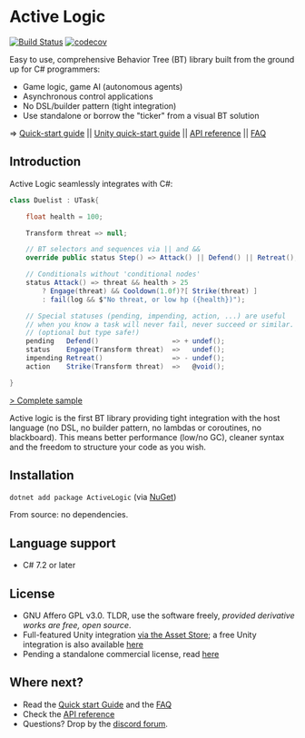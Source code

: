 # Active Logic

[![Build Status](https://travis-ci.com/active-logic/activelogic-cs.svg?branch=master)](https://travis-ci.com/active-logic/activelogic-cs)
[![codecov](https://codecov.io/gh/active-logic/activelogic-cs/branch/master/graph/badge.svg)](https://codecov.io/gh/active-logic/activelogic-cs)

Easy to use, comprehensive Behavior Tree (BT) library built from the ground up for C# programmers:

- Game logic, game AI (autonomous agents)
- Asynchronous control applications
- No DSL/builder pattern (tight integration)
- Use standalone or borrow the "ticker" from a visual BT solution

=> [Quick-start guide](Doc/QuickStart.md) || [Unity quick-start guide](Doc/QuickStart-Unity.md) || [API reference](Doc/Reference/Overview.md) || [FAQ](Doc/FAQ.md)

## Introduction

Active Logic seamlessly integrates with C#:

```cs
class Duelist : UTask{

    float health = 100;

    Transform threat => null;

    // BT selectors and sequences via || and &&
    override public status Step() => Attack() || Defend() || Retreat();

    // Conditionals without 'conditional nodes'
    status Attack() => threat && health > 25
        ? Engage(threat) && Cooldown(1.0f)?[ Strike(threat) ]
        : fail(log && $"No threat, or low hp ({health})");

    // Special statuses (pending, impending, action, ...) are useful
    // when you know a task will never fail, never succeed or similar.
    // (optional but type safe!)
    pending   Defend()                  => + undef();
    status    Engage(Transform threat)  =>   undef();
    impending Retreat()                 => - undef();
    action    Strike(Transform threat)  =>   @void();

}
```
[> Complete sample](https://gist.github.com/eelstork/08b8fff3b776e8a9faa262a60a9a183b)

Active logic is the first BT library providing tight integration with the host language
(no DSL, no builder pattern, no lambdas or coroutines, no blackboard).
This means better performance (low/no GC), cleaner syntax and the freedom to structure your code as you wish.

## Installation

`dotnet add package ActiveLogic` (via [NuGet](https://www.nuget.org/packages/ActiveLogic/))

From source: no dependencies.

## Language support

- C# 7.2 or later

## License

- GNU Affero GPL v3.0. TLDR, use the software freely, *provided derivative works are free, open source*.
- Full-featured Unity integration [via the Asset Store](https://www.assetstore.unity3d.com/#!/content/151850); a free Unity integration is also available [here](https://github.com/active-logic/active-lt/)
- Pending a standalone commercial license, read [here](Doc/Commercial.md)

## Where next?

- Read the [Quick start Guide](Doc/QuickStart.md) and the [FAQ](Doc/FAQ.md)
- Check the [API reference](Doc/Reference/Overview.md)
- Questions? Drop by the [discord forum](https://discord.gg/Jn9TQRR).
